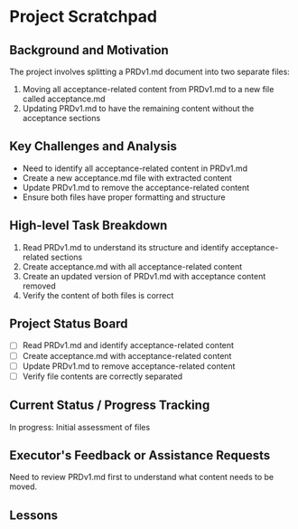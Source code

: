 # Project Scratchpad

## Background and Motivation
The project involves splitting a PRDv1.md document into two separate files:
1. Moving all acceptance-related content from PRDv1.md to a new file called acceptance.md
2. Updating PRDv1.md to have the remaining content without the acceptance sections

## Key Challenges and Analysis
- Need to identify all acceptance-related content in PRDv1.md
- Create a new acceptance.md file with extracted content
- Update PRDv1.md to remove the acceptance-related content
- Ensure both files have proper formatting and structure

## High-level Task Breakdown
1. Read PRDv1.md to understand its structure and identify acceptance-related sections
2. Create acceptance.md with all acceptance-related content
3. Create an updated version of PRDv1.md with acceptance content removed
4. Verify the content of both files is correct

## Project Status Board
- [ ] Read PRDv1.md and identify acceptance-related content
- [ ] Create acceptance.md with acceptance-related content
- [ ] Update PRDv1.md to remove acceptance-related content
- [ ] Verify file contents are correctly separated

## Current Status / Progress Tracking
In progress: Initial assessment of files

## Executor's Feedback or Assistance Requests
Need to review PRDv1.md first to understand what content needs to be moved.

## Lessons 